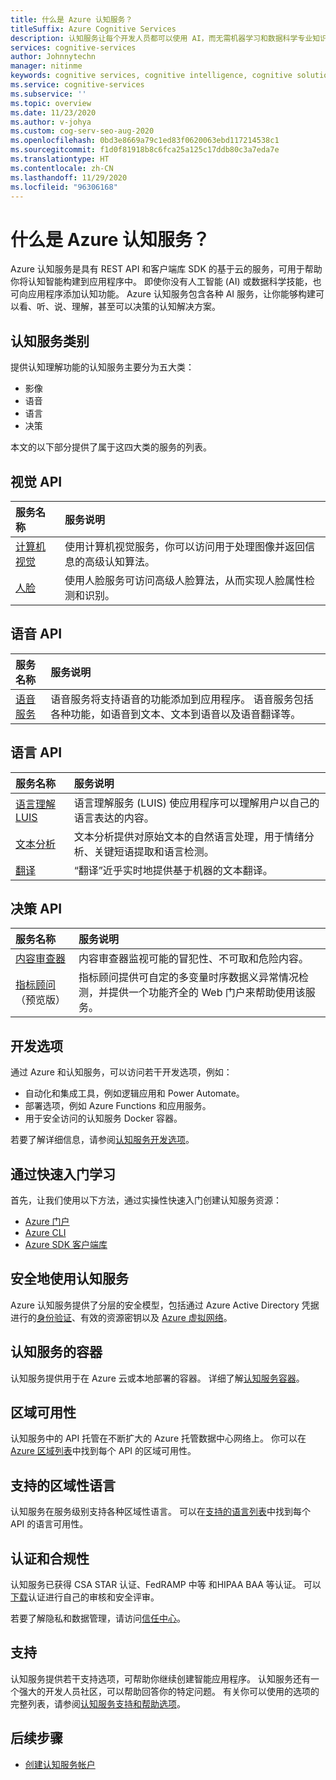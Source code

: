 ```yaml
---
title: 什么是 Azure 认知服务？
titleSuffix: Azure Cognitive Services
description: 认知服务让每个开发人员都可以使用 AI，而无需机器学习和数据科学专业知识。 你只需要从应用程序中进行 API 调用即可向你的应用中添加看（高级图像搜索和识别）、听、说、搜索和决策制定的功能。
services: cognitive-services
author: Johnnytechn
manager: nitinme
keywords: cognitive services, cognitive intelligence, cognitive solutions, ai services, cognitive understanding, cognitive features
ms.service: cognitive-services
ms.subservice: ''
ms.topic: overview
ms.date: 11/23/2020
ms.author: v-johya
ms.custom: cog-serv-seo-aug-2020
ms.openlocfilehash: 0bd3e8669a79c1ed83f0620063ebd117214538c1
ms.sourcegitcommit: f1d0f81918b8c6fca25a125c17ddb80c3a7eda7e
ms.translationtype: HT
ms.contentlocale: zh-CN
ms.lasthandoff: 11/29/2020
ms.locfileid: "96306168"
---
```

# <a name="what-are-azure-cognitive-services"></a>什么是 Azure 认知服务？

Azure 认知服务是具有 REST API 和客户端库 SDK 的基于云的服务，可用于帮助你将认知智能构建到应用程序中。 即使你没有人工智能 (AI) 或数据科学技能，也可向应用程序添加认知功能。 Azure 认知服务包含各种 AI 服务，让你能够构建可以看、听、说、理解，甚至可以决策的认知解决方案。

## <a name="categories-of-cognitive-services"></a>认知服务类别

提供认知理解功能的认知服务主要分为五大类：

* 影像
* 语音
* 语言
* 决策

本文的以下部分提供了属于这四大类的服务的列表。

## <a name="vision-apis"></a>视觉 API

|服务名称|服务说明|
|:-----------|:------------------|
|[计算机视觉](./computer-vision/index.yml "计算机视觉")|使用计算机视觉服务，你可以访问用于处理图像并返回信息的高级认知算法。|
|[人脸](./face/index.yml "人脸")| 使用人脸服务可访问高级人脸算法，从而实现人脸属性检测和识别。|

## <a name="speech-apis"></a>语音 API

|服务名称|服务说明|
|:-----------|:------------------|
|[语音服务](./speech-service/index.yml "语音服务")|语音服务将支持语音的功能添加到应用程序。 语音服务包括各种功能，如语音到文本、文本到语音以及语音翻译等。|

## <a name="language-apis"></a>语言 API

|服务名称|服务说明|
|:-----------|:------------------|
|[语言理解 LUIS](./luis/index.yml "语言理解")|语言理解服务 (LUIS) 使应用程序可以理解用户以自己的语言表达的内容。|
|[文本分析](./text-analytics/index.yml "文本分析")| 文本分析提供对原始文本的自然语言处理，用于情绪分析、关键短语提取和语言检测。|
|[翻译](./translator/index.yml "转换器")|“翻译”近乎实时地提供基于机器的文本翻译。|

## <a name="decision-apis"></a>决策 API

|服务名称|服务说明|
|:-----------|:------------------|
|[内容审查器](./content-moderator/overview.md "内容审查器")|内容审查器监视可能的冒犯性、不可取和危险内容。|
|[指标顾问](./metrics-advisor/index.yml)（预览版） | 指标顾问提供可自定的多变量时序数据义异常情况检测，并提供一个功能齐全的 Web 门户来帮助使用该服务。|

## <a name="development-options"></a>开发选项 

通过 Azure 和认知服务，可以访问若干开发选项，例如：

* 自动化和集成工具，例如逻辑应用和 Power Automate。
* 部署选项，例如 Azure Functions 和应用服务。 
* 用于安全访问的认知服务 Docker 容器。

若要了解详细信息，请参阅[认知服务开发选项](./cognitive-services-development-options.md)。

## <a name="learn-with-the-quickstarts"></a>通过快速入门学习

首先，让我们使用以下方法，通过实操性快速入门创建认知服务资源：

* [Azure 门户](cognitive-services-apis-create-account.md?tabs=multiservice%2Cwindows "Azure 门户")
* [Azure CLI](cognitive-services-apis-create-account-cli.md?tabs=windows "Azure CLI")
* [Azure SDK 客户端库](cognitive-services-apis-create-account-cli.md?tabs=windows "cognitive-services-apis-create-account-client-library?pivots=programming-language-csharp")

## <a name="using-cognitive-services-securely"></a>安全地使用认知服务

Azure 认知服务提供了分层的安全模型，包括通过 Azure Active Directory 凭据进行的[身份验证](authentication.md "身份验证")、有效的资源密钥以及 [Azure 虚拟网络](cognitive-services-virtual-networks.md "Azure 虚拟网络")。

## <a name="containers-for-cognitive-services"></a>认知服务的容器

 认知服务提供用于在 Azure 云或本地部署的容器。 详细了解[认知服务容器](cognitive-services-container-support.md "认知服务容器")。

## <a name="regional-availability"></a>区域可用性

认知服务中的 API 托管在不断扩大的 Azure 托管数据中心网络上。 你可以在 [Azure 区域列表](https://azure.microsoft.com/global-infrastructure/services/?products=cognitive-services "Azure 区域列表")中找到每个 API 的区域可用性。

## <a name="supported-cultural-languages"></a>支持的区域性语言

认知服务在服务级别支持各种区域性语言。 可以在[支持的语言列表](language-support.md "支持的语言列表")中找到每个 API 的语言可用性。

## <a name="certifications-and-compliance"></a>认证和合规性

认知服务已获得 CSA STAR 认证、FedRAMP 中等 和HIPAA BAA 等认证。 可以[下载](https://gallery.technet.microsoft.com/Overview-of-Azure-c1be3942 "下载")认证进行自己的审核和安全评审。

若要了解隐私和数据管理，请访问[信任中心](https://servicetrust.microsoft.com/ "信任中心")。

## <a name="support"></a>支持

认知服务提供若干支持选项，可帮助你继续创建智能应用程序。 认知服务还有一个强大的开发人员社区，可以帮助回答你的特定问题。 有关你可以使用的选项的完整列表，请参阅[认知服务支持和帮助选项](cognitive-services-support-options.md "认知服务支持和帮助选项")。

## <a name="next-steps"></a>后续步骤

* [创建认知服务帐户](cognitive-services-apis-create-account.md "创建认知服务帐户")


